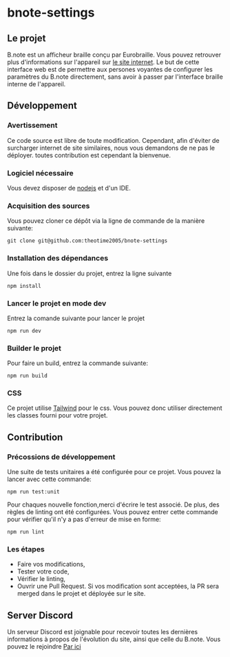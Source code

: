 # bnote-settings

## Le projet

B.note est un afficheur braille conçu par Eurobraille. Vous pouvez retrouver plus d'informations sur l'appareil sur [le site internet](www.eurobraille.fr).
Le but de cette interface web est de permettre aux persones voyantes de configurer les paramètres du B.note directement, sans avoir à passer par l'interface braille interne de l'appareil.

## Développement

### Avertissement

Ce code source est libre de toute modification. Cependant, afin d'éviter de surcharger internet de site similaires, nous vous demandons de ne pas le déployer. toutes contribution est cependant la bienvenue.

### Logiciel nécessaire

Vous devez disposer de [nodejs](https://nodejs.org/fr) et d'un IDE.

### Acquisition des sources

Vous pouvez cloner ce dépôt via la ligne de commande de la manière suivante:

```shell
git clone git@github.com:theotime2005/bnote-settings
```

### Installation des dépendances

Une fois dans le dossier du projet, entrez la ligne suivante

```shell
npm install
```

### Lancer le projet en mode dev
Entrez la comande suivante pour lancer le projet
```shell
npm run dev
```

### Builder le projet
Pour faire un build, entrez la commande suivante:
```shell
npm run build
```

### CSS
Ce projet utilise [Tailwind](https://tailwindcss.com) pour le css. Vous pouvez donc utiliser directement les classes fourni pour votre projet.

## Contribution
### Précossions de développement
Une suite de tests unitaires a été configurée pour ce projet. Vous pouvez la lancer avec cette commande:
```shell
npm run test:unit
```
Pour chaques nouvelle fonction,merci d'écrire le test associé.
De plus, des règles de linting ont été configurées. Vous pouvez entrer cette commande pour vérifier qu'il n'y a pas d'erreur de mise en forme:
```shell
npm run lint
```

### Les étapes
- Faire vos modifications,
- Tester votre code,
- Vérifier le linting,
- Ouvrir une Pull Request.
Si vos modification sont acceptées, la PR sera merged dans le projet et déployée sur le site.

## Server Discord
Un serveur Discord est joignable pour recevoir toutes les dernières informations à propos de l'évolution du site, ainsi que celle du B.note. Vous pouvez le rejoindre [Par ici](https://discord.gg/V3kd6MMP)
